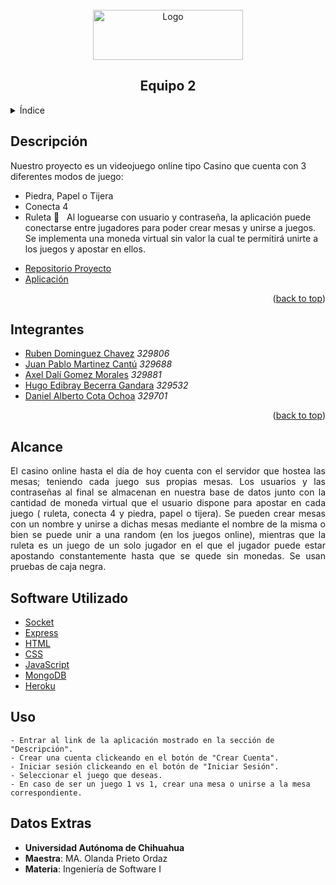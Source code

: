<div id="top"></div>
<br />
<div align="center">
  <a href="https://github.com/Ruben-Dominguez/Cashino">
    <img src="https://bit.ly/3FruyCU" alt="Logo" width="240" height="80">
  </a>

  <h2 align="center">Equipo 2</h3>

</div>



<!-- TABLE OF CONTENTS -->
<details>
  <summary>Índice</summary>
  <ol>
    <li>
      <a href="#descripcion">Descripción</a>
    </li>
    <li>
      <a href="#integrantes">Integrantes</a>
    </li>
    <li><a href="#alcance">Alcance</a></li>
    <li><a href="#software-utilizado">Software Utilizado</a></li>
    <li><a href="#uso">Uso</a></li>
    <li><a href="#datos-extras">Datos Extras</a></li>
</details>

## Descripción

Nuestro proyecto es un videojuego online tipo Casino que cuenta con 3 diferentes modos de juego: 
- Piedra, Papel o Tijera
- Conecta 4
- Ruleta 👀
&nbsp;
Al loguearse con usuario y contraseña, la aplicación puede conectarse entre jugadores para poder crear mesas y unirse a juegos.
Se implementa una moneda virtual sin valor la cual te permitirá unirte a los juegos y apostar en ellos.

* [Repositorio Proyecto](https://github.com/Ruben-Dominguez/Cashino)
* [Aplicación](https://cashino-wong.herokuapp.com/index.html)

<p align="right">(<a href="#top">back to top</a>)</p>



## Integrantes

* [Ruben Dominguez Chavez](https://github.com/Ruben-Dominguez)    _329806_
* [Juan Pablo Martinez Cantú](https://github.com/JuanPablomtz0)   _329688_
* [Axel Dalí Gomez Morales](https://github.com/AxlDali)           _329881_
* [Hugo Edibray Becerra Gandara](https://github.com/Edibraaay)    _329532_
* [Daniel Alberto Cota Ochoa](https://github.com/DnlCt)           _329701_

<p align="right">(<a href="#top">back to top</a>)</p>

## Alcance

<div style="text-align: justify">El casino online hasta el día de hoy cuenta con el servidor que hostea las mesas; teniendo cada juego sus propias mesas. Los usuarios y las contraseñas al final se almacenan en nuestra base de datos junto con la cantidad de moneda virtual que el usuario dispone para apostar en cada juego ( ruleta, conecta 4 y piedra, papel o tijera).  Se pueden crear mesas con un nombre y unirse a dichas mesas mediante el nombre de la misma o bien se puede unir a una random (en los juegos online), mientras que la ruleta es un juego de un solo jugador en el que el jugador puede estar apostando constantemente hasta que se quede sin monedas. Se usan pruebas de caja negra.</div>

## Software Utilizado

- [Socket](https://socket.io/)
- [Express](https://expressjs.com/es/)
- [HTML](https://developer.mozilla.org/es/docs/Web/HTML)
- [CSS](https://developer.mozilla.org/es/docs/Web/CSS)
- [JavaScript](https://developer.mozilla.org/es/docs/Web/JavaScript)
- [MongoDB](https://www.mongodb.com/es)
- [Heroku](https://www.heroku.com/)
  
## Uso
  
```
- Entrar al link de la aplicación mostrado en la sección de "Descripción".
- Crear una cuenta clickeando en el botón de "Crear Cuenta".
- Iniciar sesión clickeando en el botón de "Iniciar Sesión".
- Seleccionar el juego que deseas.
- En caso de ser un juego 1 vs 1, crear una mesa o unirse a la mesa correspondiente.
```
  
## Datos Extras
  
- **Universidad Autónoma de Chihuahua**
- **Maestra**: MA. Olanda Prieto Ordaz
- **Materia**: Ingeniería de Software I 

